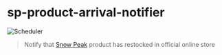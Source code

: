 # sp-product-arrival-notifier

![Scheduler](https://github.com/sugarshin/sp-product-arrival-notifier/workflows/Scheduler/badge.svg)

> Notify that [Snow Peak](https://www.snowpeak.co.jp/) product has restocked in official online store
